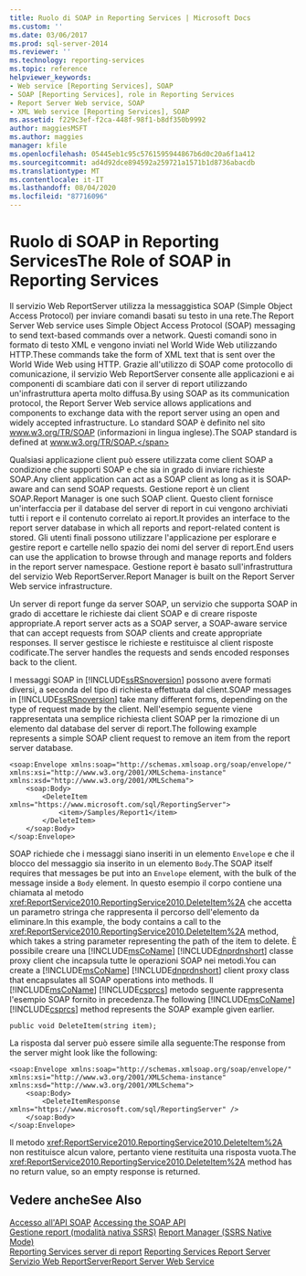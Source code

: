 ```yaml
---
title: Ruolo di SOAP in Reporting Services | Microsoft Docs
ms.custom: ''
ms.date: 03/06/2017
ms.prod: sql-server-2014
ms.reviewer: ''
ms.technology: reporting-services
ms.topic: reference
helpviewer_keywords:
- Web service [Reporting Services], SOAP
- SOAP [Reporting Services], role in Reporting Services
- Report Server Web service, SOAP
- XML Web service [Reporting Services], SOAP
ms.assetid: f229c3ef-f2ca-448f-98f1-b8df350b9992
author: maggiesMSFT
ms.author: maggies
manager: kfile
ms.openlocfilehash: 05445eb1c95c5761595944867b6d0c20a6f1a412
ms.sourcegitcommit: ad4d92dce894592a259721a1571b1d8736abacdb
ms.translationtype: MT
ms.contentlocale: it-IT
ms.lasthandoff: 08/04/2020
ms.locfileid: "87716096"
---
```

# <a name="the-role-of-soap-in-reporting-services"></a><span data-ttu-id="1887d-102">Ruolo di SOAP in Reporting Services</span><span class="sxs-lookup"><span data-stu-id="1887d-102">The Role of SOAP in Reporting Services</span></span>
  <span data-ttu-id="1887d-103">Il servizio Web ReportServer utilizza la messaggistica SOAP (Simple Object Access Protocol) per inviare comandi basati su testo in una rete.</span><span class="sxs-lookup"><span data-stu-id="1887d-103">The Report Server Web service uses Simple Object Access Protocol (SOAP) messaging to send text-based commands over a network.</span></span> <span data-ttu-id="1887d-104">Questi comandi sono in formato di testo XML e vengono inviati nel World Wide Web utilizzando HTTP.</span><span class="sxs-lookup"><span data-stu-id="1887d-104">These commands take the form of XML text that is sent over the World Wide Web using HTTP.</span></span> <span data-ttu-id="1887d-105">Grazie all'utilizzo di SOAP come protocollo di comunicazione, il servizio Web ReportServer consente alle applicazioni e ai componenti di scambiare dati con il server di report utilizzando un'infrastruttura aperta molto diffusa.</span><span class="sxs-lookup"><span data-stu-id="1887d-105">By using SOAP as its communication protocol, the Report Server Web service allows applications and components to exchange data with the report server using an open and widely accepted infrastructure.</span></span> <span data-ttu-id="1887d-106">Lo standard SOAP è definito nel sito www.w3.org/TR/SOAP (informazioni in lingua inglese).</span><span class="sxs-lookup"><span data-stu-id="1887d-106">The SOAP standard is defined at www.w3.org/TR/SOAP.</span></span>  
  
 <span data-ttu-id="1887d-107">Qualsiasi applicazione client può essere utilizzata come client SOAP a condizione che supporti SOAP e che sia in grado di inviare richieste SOAP.</span><span class="sxs-lookup"><span data-stu-id="1887d-107">Any client application can act as a SOAP client as long as it is SOAP-aware and can send SOAP requests.</span></span> <span data-ttu-id="1887d-108">Gestione report è un client SOAP.</span><span class="sxs-lookup"><span data-stu-id="1887d-108">Report Manager is one such SOAP client.</span></span> <span data-ttu-id="1887d-109">Questo client fornisce un'interfaccia per il database del server di report in cui vengono archiviati tutti i report e il contenuto correlato ai report.</span><span class="sxs-lookup"><span data-stu-id="1887d-109">It provides an interface to the report server database in which all reports and report-related content is stored.</span></span> <span data-ttu-id="1887d-110">Gli utenti finali possono utilizzare l'applicazione per esplorare e gestire report e cartelle nello spazio dei nomi del server di report.</span><span class="sxs-lookup"><span data-stu-id="1887d-110">End users can use the application to browse through and manage reports and folders in the report server namespace.</span></span> <span data-ttu-id="1887d-111">Gestione report è basato sull'infrastruttura del servizio Web ReportServer.</span><span class="sxs-lookup"><span data-stu-id="1887d-111">Report Manager is built on the Report Server Web service infrastructure.</span></span>  
  
 <span data-ttu-id="1887d-112">Un server di report funge da server SOAP, un servizio che supporta SOAP in grado di accettare le richieste dai client SOAP e di creare risposte appropriate.</span><span class="sxs-lookup"><span data-stu-id="1887d-112">A report server acts as a SOAP server, a SOAP-aware service that can accept requests from SOAP clients and create appropriate responses.</span></span> <span data-ttu-id="1887d-113">Il server gestisce le richieste e restituisce al client risposte codificate.</span><span class="sxs-lookup"><span data-stu-id="1887d-113">The server handles the requests and sends encoded responses back to the client.</span></span>  
  
 <span data-ttu-id="1887d-114">I messaggi SOAP in [!INCLUDE[ssRSnoversion](../../includes/ssrsnoversion-md.md)] possono avere formati diversi, a seconda del tipo di richiesta effettuata dal client.</span><span class="sxs-lookup"><span data-stu-id="1887d-114">SOAP messages in [!INCLUDE[ssRSnoversion](../../includes/ssrsnoversion-md.md)] take many different forms, depending on the type of request made by the client.</span></span> <span data-ttu-id="1887d-115">Nell'esempio seguente viene rappresentata una semplice richiesta client SOAP per la rimozione di un elemento dal database del server di report.</span><span class="sxs-lookup"><span data-stu-id="1887d-115">The following example represents a simple SOAP client request to remove an item from the report server database.</span></span>  
  
```  
<soap:Envelope xmlns:soap="http://schemas.xmlsoap.org/soap/envelope/" xmlns:xsi="http://www.w3.org/2001/XMLSchema-instance" xmlns:xsd="http://www.w3.org/2001/XMLSchema">  
    <soap:Body>  
        <DeleteItem xmlns="https://www.microsoft.com/sql/ReportingServer">  
            <item>/Samples/Report1</item>  
        </DeleteItem>  
    </soap:Body>  
</soap:Envelope>  
```  
  
 <span data-ttu-id="1887d-116">SOAP  richiede che i messaggi siano inseriti in un elemento `Envelope` e che il blocco del messaggio sia inserito in un elemento `Body`.</span><span class="sxs-lookup"><span data-stu-id="1887d-116">The SOAP itself requires that messages be put into an `Envelope` element, with the bulk of the message inside a `Body` element.</span></span> <span data-ttu-id="1887d-117">In questo esempio il corpo contiene una chiamata al metodo <xref:ReportService2010.ReportingService2010.DeleteItem%2A> che accetta un parametro stringa che rappresenta il percorso dell'elemento da eliminare.</span><span class="sxs-lookup"><span data-stu-id="1887d-117">In this example, the body contains a call to the <xref:ReportService2010.ReportingService2010.DeleteItem%2A> method, which takes a string parameter representing the path of the item to delete.</span></span> <span data-ttu-id="1887d-118">È possibile creare una [!INCLUDE[msCoName](../../includes/msconame-md.md)] [!INCLUDE[dnprdnshort](../../includes/dnprdnshort-md.md)] classe proxy client che incapsula tutte le operazioni SOAP nei metodi.</span><span class="sxs-lookup"><span data-stu-id="1887d-118">You can create a [!INCLUDE[msCoName](../../includes/msconame-md.md)] [!INCLUDE[dnprdnshort](../../includes/dnprdnshort-md.md)] client proxy class that encapsulates all SOAP operations into methods.</span></span> <span data-ttu-id="1887d-119">Il [!INCLUDE[msCoName](../../includes/msconame-md.md)] [!INCLUDE[csprcs](../../includes/csprcs-md.md)] metodo seguente rappresenta l'esempio SOAP fornito in precedenza.</span><span class="sxs-lookup"><span data-stu-id="1887d-119">The following [!INCLUDE[msCoName](../../includes/msconame-md.md)] [!INCLUDE[csprcs](../../includes/csprcs-md.md)] method represents the SOAP example given earlier.</span></span>  
  
```  
public void DeleteItem(string item);  
```  
  
 <span data-ttu-id="1887d-120">La risposta dal server può essere simile alla seguente:</span><span class="sxs-lookup"><span data-stu-id="1887d-120">The response from the server might look like the following:</span></span>  
  
```  
<soap:Envelope xmlns:soap="http://schemas.xmlsoap.org/soap/envelope/" xmlns:xsi="http://www.w3.org/2001/XMLSchema-instance" xmlns:xsd="http://www.w3.org/2001/XMLSchema">  
    <soap:Body>  
        <DeleteItemResponse xmlns="https://www.microsoft.com/sql/ReportingServer" />  
    </soap:Body>  
</soap:Envelope>  
```  
  
 <span data-ttu-id="1887d-121">Il metodo <xref:ReportService2010.ReportingService2010.DeleteItem%2A> non restituisce alcun valore, pertanto viene restituita una risposta vuota.</span><span class="sxs-lookup"><span data-stu-id="1887d-121">The <xref:ReportService2010.ReportingService2010.DeleteItem%2A> method has no return value, so an empty response is returned.</span></span>  
  
## <a name="see-also"></a><span data-ttu-id="1887d-122">Vedere anche</span><span class="sxs-lookup"><span data-stu-id="1887d-122">See Also</span></span>  
 <span data-ttu-id="1887d-123">[Accesso all'API SOAP](accessing-the-soap-api.md) </span><span class="sxs-lookup"><span data-stu-id="1887d-123">[Accessing the SOAP API](accessing-the-soap-api.md) </span></span>  
 <span data-ttu-id="1887d-124">[Gestione report &#40;modalità nativa SSRS&#41;](../report-manager-ssrs-native-mode.md) </span><span class="sxs-lookup"><span data-stu-id="1887d-124">[Report Manager  &#40;SSRS Native Mode&#41;](../report-manager-ssrs-native-mode.md) </span></span>  
 <span data-ttu-id="1887d-125">[Reporting Services server di report](../reporting-services-report-server.md) </span><span class="sxs-lookup"><span data-stu-id="1887d-125">[Reporting Services Report Server](../reporting-services-report-server.md) </span></span>  
 [<span data-ttu-id="1887d-126">Servizio Web ReportServer</span><span class="sxs-lookup"><span data-stu-id="1887d-126">Report Server Web Service</span></span>](report-server-web-service.md)  
  
  
